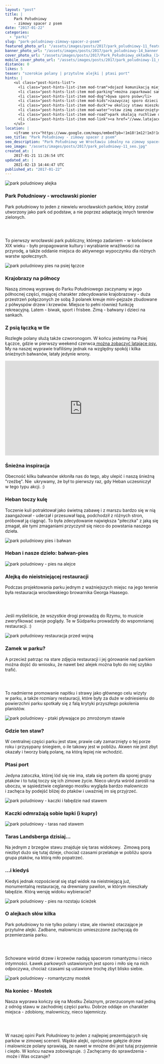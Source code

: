 ```yaml
---
layout: "post"
title: |
    Park Południowy
    - zimowy spacer z psem
date: "2017-01-22"
categories:
  - "parki"
slug: "park-poludniowy-zimowy-spacer-z-psem"
featured_photo_url: "/assets/images/posts/2017/park_poludniowy-11_featured.jpg"
banner_photo_url: "/assets/images/posts/2017/park_poludniowy-14_banner.jpg"
cover_photo_url: "/assets/images/posts/2017/Park_Południowy_okładka_(14_of_1)_cover.jpg"
mobile_cover_photo_url: "/assets/images/posts/2017/park_poludniowy-11_mobile_cover.jpg"
distance: 0
likes: 5
teaser: "szerokie polany | przytulne alejki | ptasi port"
hints: |
    <ul class="post-hints-list">
      <li class="post-hints-list-item mod-tram">dojazd komunikacją miejską<br><a href="//jakdojade.pl?tn=Park+Po%C5%82udniowy&td=&tc=51.07582:17.00998&cid=2000" target="_blank">sprawdź na jakdojadę.pl</a></li>
      <li class="post-hints-list-item mod-parking">można zaparkować samochód wzdłuż ulic Sudeckiej, Kutnowskiej, na parkingu przy Waligórskiego</li>
      <li class="post-hints-list-item mod-dog">bywa sporo psów</li>
      <li class="post-hints-list-item mod-kids">zazwyczaj sporo dzieci i dorosłych</li>
      <li class="post-hints-list-item mod-duck">w okolicy stawu mieszka dużo kaczek</li>
      <li class="post-hints-list-item mod-water">staw zimą zamarznięty</li>
      <li class="post-hints-list-item mod-road">park okalają ruchliwe drogi - Sudecka i Powstańców Śląskich</li>
      <li class="post-hints-list-item mod-link"><a href="//www.latajacepsy.org" target="_blank">w pierwszy weekend czerwca zawody latających psów</a></li>
    </ul>
location: |
    <iframe src="https://www.google.com/maps/embed?pb=!1m18!1m12!1m3!1d56719.80402294871!2d16.981960752829348!3d51.077366919704!2m3!1f0!2f0!3f0!3m2!1i1024!2i768!4f13.1!3m3!1m2!1s0x470fc24984f3d979%3A0x7f2e9ac4e77f7731!2sPark+Po%C5%82udniowy!5e0!3m2!1sen!2spl!4v1485033645867"></iframe>
seo_title: "Park Południowy - zimowy spacer z psem"
seo_description: "Park Południowy we Wrocławiu idealny na zimowy spacer z psem. Szerokie polany, przytulne alejki i zatoczka pełna kaczek. Zobacz, jak wygląda zima w Parku Południowym."
seo_image: "/assets/images/posts/2017/park_poludniowy-11_seo.jpg"
created_at: |
    2017-01-21 11:26:54 UTC
updated_at: |
    2021-02-13 14:44:47 UTC
published_at: "2017-01-22"
---
```


<section class="post-section">
  <div class="post-section-photo">
    <img src="{{ '/assets/images/posts/2017/park_poludniowy-1.jpg' | relative_url }}" alt="park poludniowy alejka">
  </div>
  <div class="post-section-wrapper">
    <section class="post-section-content">
      <h1>Park Południowy -&nbsp;wrocławski pionier</h1>
      <p>Park południowy to jeden z&nbsp;niewielu wrocławskich parków, który został utworzony jako park od podstaw, a&nbsp;nie poprzez adaptację innych terenów zielonych.&nbsp;</p>
    </section>
    <section class="post-section-content">
      <h1><br></h1>
      <p>To pierwszy wrocławski park publiczny, którego zadaniem -&nbsp;w końcówce XIX wieku -&nbsp;było propagowanie kultury i&nbsp;wyrabianie wrażliwości na przyrodę, a&nbsp;także oddanie miejsca do aktywnego wypoczynku dla różnych warstw społecznych.</p>
    </section>
  </div>
</section>
<section class="post-section">
  <div class="post-section-photo">
    <img src="{{ '/assets/images/posts/2017/park_poludniowy-2.jpg' | relative_url }}" alt="park poludniowy pies na psiej łączce">
  </div>
  <div class="post-section-wrapper">
    <section class="post-section-content">
      <h1>Krajobrazy na północy</h1>
      <p>Naszą zimową wyprawę do Parku Południowego zaczynamy w&nbsp;jego północnej części, mającej charakter zdecydowanie krajobrazowy -&nbsp;duża przestrzeń połączonych ze sobą 3&nbsp;polanek kreuje mini-pejzaże zbudowane z&nbsp;półwyspów drzew i&nbsp;krzewów. Miejsce to pełni również funkcję rekreacyjną. Latem -&nbsp;biwak, sport i&nbsp;frisbee. Zimą -&nbsp;bałwany i&nbsp;dzieci na sankach.</p>
    </section>
    <section class="post-section-content">
      <h1>Z psią łączką w&nbsp;tle</h1>
      <p>Rozległe polany służą także czworonogom. W&nbsp;końcu jesteśmy na Psiej Łączce, gdzie w&nbsp;pierwszy weekend czerwca<a href="//www.latajacepsy.org" target="_blank">&nbsp;można zobaczyć latające psy.</a> My na naszej wyprawie trafiliśmy jednak na względny spokój i&nbsp;kilka śnieżnych bałwanów, latały jedynie wrony.</p>
    </section>
  </div>
</section>
<section class="post-section">
  <div class="post-section-photo" style="position: relative;padding-bottom: 56.25%;padding-top: 25px;height: 0;">
    <iframe src="https://www.youtube.com/embed/XQPV2i3Q8rE?rel=0" frameborder="0" allowfullscreen style="position: absolute;top: 0;left: 0;width: 100%;height: 100%;"></iframe>
  </div>
  <div class="post-section-wrapper">
    <section class="post-section-content">
      <h1>Śnieżna inspiracja</h1>
      <p>Obecność kilku bałwanów skłoniła nas do tego, aby ulepić i&nbsp;naszą śnieżną "rzeźbę". Nie &nbsp;ukrywamy, że był to pierwszy raz, gdy Heban uczesniczył w&nbsp;tego typu akcji. :)</p>
    </section>
    <section class="post-section-content">
      <h1>Heban toczy kulę</h1>
      <p>Toczenie kuli potraktował jako świetną zabawę i&nbsp;z marszu bardzo się w&nbsp;nią zaangażował -&nbsp;uderzał i&nbsp;przesuwał łapą, podchodził z&nbsp;różnych stron, próbował ją ciągnąć. To była zdecydowanie największa "piłeczka" z&nbsp;jaką się zmagał, ale tymi zmaganiami przyczynił się nieco do powstania naszego dzieła.&nbsp;</p>
    </section>
  </div>
</section>
<section class="post-section">
  <div class="post-section-photo">
    <img src="{{ '/assets/images/posts/2017/park_poludniowy-4.jpg' | relative_url }}" alt="park poludniowy pies i&nbsp;bałwan">
  </div>
  <div class="post-section-wrapper">
    <section class="post-section-content mod-single">
      <h1>Heban i&nbsp;nasze dzieło: bałwan-pies</h1>
    </section>
  </div>
</section>
<section class="post-section">
  <div class="post-section-photo">
    <img src="{{ '/assets/images/posts/2017/park_poludniowy-7.jpg' | relative_url }}" alt="park poludniowy -&nbsp;pies na alejce">
  </div>
  <div class="post-section-wrapper">
    <section class="post-section-content">
      <h1>Alejką do nieistniejącej restauracji</h1>
      <p>Podczas projektowania parku jednym z&nbsp;ważniejszych miejsc na jego terenie była restauracja wrocławskiego browarnika Georga Haasego.&nbsp;</p>
    </section>
    <section class="post-section-content">
      <h1><br></h1>
      <p>Jeśli myśleliście, że wszystkie drogi prowadzą do Rzymu, to musicie zweryfikować swoje poglądy. Te w&nbsp;Südparku prowadziły do wspomnianej restauracji. :)</p>
    </section>
  </div>
</section>
<section class="post-section">
  <div class="post-section-photo">
    <img src="http://dolny-slask.org.pl/foto/29/29990.jpg" alt="park południowy restauracja przed wojną">
  </div>
  <div class="post-section-wrapper">
    <section class="post-section-content">
      <h1>Zamek w&nbsp;parku?</h1>
      <p>A przecież&nbsp;patrząc na stare zdjęcia restauracji i&nbsp;jej górowanie nad parkiem można dojść do wniosku, że nawet bez alejek można było do niej szybko trafić.</p>
    </section>
    <section class="post-section-content">
      <h1><br></h1>
      <p>To nadmierne promowanie napitku i&nbsp;strawy jako głównego celu wizyty w&nbsp;parku, a&nbsp;także rozmiary restauracji, które były za duże w&nbsp;odniesieniu do powierzchni parku spotkały się z&nbsp;falą krytyki przyszłego pokolenia planistów.</p>
    </section>
  </div>
</section>
<section class="post-section">
  <div class="post-section-photo">
    <img src="{{ '/assets/images/posts/2017/park_poludniowy-8.jpg' | relative_url }}" alt="park poludniowy -&nbsp;ptaki pływające po zmrożonym stawie">
  </div>
  <div class="post-section-wrapper">
    <section class="post-section-content">
      <h1>Gdzie ten staw?</h1>
      <p>W centralnej części parku jest staw, prawie cały zamarznięty o&nbsp;tej porze roku i&nbsp;przysypany śniegiem, o&nbsp;ile takowy jest w&nbsp;pobliżu. Akwen nie jest zbyt okazały i&nbsp;tworzy białą polanę, na którą lepiej nie wchodzić.</p>
    </section>
    <section class="post-section-content">
      <h1>Ptasi port</h1>
      <p>Jedyna zatoczka, której lód się nie ima, stała się portem dla sporej grupy ptaków i&nbsp;to tutaj toczy się ich zimowe życie. Nieco ukryta wśród zarośli na uboczu, w&nbsp;sąsiedztwie ceglanego mostku wygląda bardzo malowniczo i&nbsp;zachęca by podejść bliżej do ptaków i&nbsp;uważniej im się przyjrzeć.</p>
    </section>
  </div>
</section>
<section class="post-section">
  <div class="post-section-photo">
    <img src="{{ '/assets/images/posts/2017/park_poludniowy-9.jpg' | relative_url }}" alt="park poludniowy -&nbsp;kaczki i&nbsp;łabędzie nad stawem">
  </div>
  <div class="post-section-wrapper">
    <section class="post-section-content mod-single">
      <h1>Kaczki odmrażają sobie łapki (i kupry)</h1>
    </section>
  </div>
</section>
<section class="post-section">
  <div class="post-section-photo">
    <img src="{{ '/assets/images/posts/2017/park_poludniowy-10.jpg' | relative_url }}" alt="park poludniowy -&nbsp;taras nad stawem">
  </div>
  <div class="post-section-wrapper">
    <section class="post-section-content">
      <h1>Taras Landsberga dzisiaj...</h1>
      <p>Na jednym z&nbsp;brzegów stawu znajduje się taras widokowy. &nbsp;Zimową porą niezbyt dużo się tutaj dzieje, chociaż czasami przelatuje w&nbsp;pobliżu spora grupa ptaków, na którą miło popatrzeć.</p>
    </section>
    <section class="post-section-content">
      <h1>...i kiedyś</h1>
      <p>Kiedyś jednak rozpościerał się stąd widok na nieistniejącą już, monumentalną restaurację, na drewniany pawilon, w&nbsp;którym mieszkały łabędzie. Którą wersję widoku wybieracie?</p>
    </section>
  </div>
</section>
<section class="post-section">
  <div class="post-section-photo">
    <img src="{{ '/assets/images/posts/2017/park_poludniowy-6.jpg' | relative_url }}" alt="park poludniowy -&nbsp;pies na rozstaju ścieżek">
  </div>
  <div class="post-section-wrapper">
    <section class="post-section-content">
      <h1>O alejkach słów kilka</h1>
      <p>Park południowy to nie tylko polany i&nbsp;staw, ale również otaczające je przytulne alejki. Zadbane, malowniczo umieszczone zachęcają do przemierzania parku.</p>
    </section>
    <section class="post-section-content">
      <h1><br></h1>
      <p>Schowane wśród drzew i&nbsp;krzewów nadają spacerom romantyzmu i&nbsp;nieco intymności. Ławek parkowych ustawionych jest sporo i&nbsp;miło się na nich odpoczywa, chociaż czasami są ustawione trochę zbyt blisko siebie.</p>
    </section>
  </div>
</section>
<section class="post-section">
  <div class="post-section-photo">
    <img src="{{ '/assets/images/posts/2017/park_poludniowy-11.jpg' | relative_url }}" alt="park poludniowy -&nbsp;romantyczny mostek">
  </div>
  <div class="post-section-wrapper">
    <section class="post-section-content">
      <h1>Na koniec -&nbsp;Mostek</h1>
      <p>Nasza wyprawa kończy się na Mostku Żelaznym, przerzuconym nad jedną z&nbsp;odnóg stawu w&nbsp;zachodniej części parku. Dobrze oddaje on charakter miejsca -&nbsp;zdobiony, malowniczy, nieco tajemniczy.</p>
    </section>
    <section class="post-section-content">
      <h1><br></h1>
      <p>W naszej opini Park Południowy to jeden z&nbsp;najlepiej prezentujących się parków w&nbsp;zimowej scenerii. Wąskie alejki, oprószone gałęzie drzew i&nbsp;malownicze polany sprawiają, że nawet w&nbsp;mroźne dni jest tutaj przyjemnie i&nbsp;ciepło. W&nbsp;końcu nazwa zobowiązuje. :) Zachęcamy do sprawdzenia -&nbsp;może i&nbsp;Was oczaruje?</p>
    </section>
  </div>
</section>
